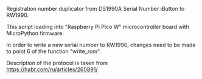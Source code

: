 Registration number duplicator from DS1990A Serial Number iButton to RW1990.

This script loading into "Raspberry Pi Pico W" microcontroller board with MicroPython firmware.

In order to write a new serial number to RW1990, changes need 
to be made to point 6 of the function "write_rom".

Description of the protocol is taken from https://habr.com/ru/articles/260891/
